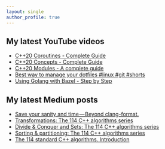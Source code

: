 ```yaml
---
layout: single
author_profile: true
---
```


## My latest YouTube videos

<!--START_SECTION:youtube-->
* [C++20 Coroutines - Complete Guide](https:&#x2F;&#x2F;www.youtube.com&#x2F;watch?v&#x3D;w-dmOHhBX9o)
* [C++20 Concepts  - Complete Guide](https:&#x2F;&#x2F;www.youtube.com&#x2F;watch?v&#x3D;1So7onMFxJM)
* [C++20 Modules - A complete guide](https:&#x2F;&#x2F;www.youtube.com&#x2F;watch?v&#x3D;WRCwciJ5MTE)
* [Best way to manage your dotfiles #linux #git #shorts](https:&#x2F;&#x2F;www.youtube.com&#x2F;watch?v&#x3D;LHrB4TcU1JM)
* [Using Golang with Bazel - Step by Step](https:&#x2F;&#x2F;www.youtube.com&#x2F;watch?v&#x3D;mXLrk0ipwz4)
<!--END_SECTION:youtube-->

## My latest Medium posts

<!--START_SECTION:medium-->
* [Save your sanity and time — Beyond clang-format.](https:&#x2F;&#x2F;itnext.io&#x2F;save-your-sanity-and-time-beyond-clang-format-2b929b9120b8?source&#x3D;rss-1e1de1006a93------2)
* [Transformations: The 114 C++ algorithms series](https:&#x2F;&#x2F;itnext.io&#x2F;transformations-the-114-c-algorithms-series-deacdbd4c373?source&#x3D;rss-1e1de1006a93------2)
* [Divide &amp; Conquer and Sets: The 114 C++ algorithms series](https:&#x2F;&#x2F;itnext.io&#x2F;divide-conquer-and-sets-the-114-c-algorithms-series-d0085a38046e?source&#x3D;rss-1e1de1006a93------2)
* [Sorting &amp; partitioning: The 114 C++ algorithms series](https:&#x2F;&#x2F;itnext.io&#x2F;sorting-partitioning-the-114-c-algorithms-series-6503ad41cede?source&#x3D;rss-1e1de1006a93------2)
* [The 114 standard C++ algorithms. Introduction](https:&#x2F;&#x2F;itnext.io&#x2F;the-114-standard-c-algorithms-introduction-2a75a2df4300?source&#x3D;rss-1e1de1006a93------2)
<!--END_SECTION:medium-->